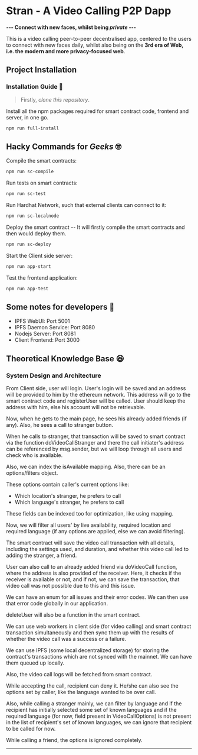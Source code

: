 # Stran - A Video Calling P2P Dapp

**--- Connect with new faces, whilst being *private* ---**

This is a video calling peer-to-peer decentralised app, centered to the users to connect with new faces daily, whilst also being on the **3rd era of Web, i.e. the modern and more privacy-focused web**.

## Project Installation

### Installation Guide 🤔

> Firstly, *clone this repository*.

Install all the npm packages required for smart contract code, frontend and server, in one go.

```bash
npm run full-install
```

## Hacky Commands for *Geeks* 🤓

Compile the smart contracts:

```bash
npm run sc-compile
```

Run tests on smart contracts:

```bash
npm run sc-test
```

Run Hardhat Network, such that external clients can connect to it:

```bash
npm run sc-localnode
```

Deploy the smart contract -- It will firstly compile the smart contracts and then would deploy them.

```bash
npm run sc-deploy
```

Start the Client side server:

```bash
npm run app-start
```

Test the frontend application:

```bash
npm run app-test
```

## Some notes for developers 🧠

* IPFS WebUI: Port 5001
* IPFS Daemon Service: Port 8080
* Nodejs Server: Port 8081
* Client Frontend: Port 3000

## Theoretical Knowledge Base 😆

### System Design and Architecture

From Client side, user will login. User's login will be saved and an address will be provided to him by the ethereum network. This address will go to the smart contract code and registerUser will be called. User should keep the address with him, else his account will not be retrievable.

Now, when he gets to the main page, he sees his already added friends (if any). 
Also, he sees a call to stranger button. 

When he calls to stranger, that transaction will be saved to smart contract via the function doVideoCallStranger and there the call initiater's address can be referenced by msg.sender, but we will loop through all users and check who is available.

Also, we can index the isAvailable mapping.
Also, there can be an options/filters object.

These options contain caller's current options like:
* Which location's stranger, he prefers to call
* Which language's stranger, he prefers to call

These fields can be indexed too for optimization, like using mapping.

Now, we will filter all users' by live availability, required location and required language (if any options are applied, else we can avoid filtering).

The smart contract will save the video call transaction with all details, including the settings used, and duration, and whether this video call led to adding the stranger, a friend.

User can also call to an already added friend via doVideoCall function, where the address is also provided of the receiver. Here, it checks if the receiver is available or not, and if not, we can save the transaction, that video call was not possible due to this and this issue.

We can have an enum for all issues and their error codes. We can then use that error code globally in our application. 

deleteUser will also be a function in the smart contract.

We can use web workers in client side (for video calling) and smart contract transaction simultaneously and then sync them up with the results of whether the video call was a success or a failure.

We can use IPFS (some local decentralized storage) for storing the contract's transactions which are not synced with the mainnet. We can have them queued up locally.

Also, the video call logs will be fetched from smart contract. 

While accepting the call, recipient can deny it. He/she can also see the options set by caller, like the language wanted to be over call. 

Also, while calling a stranger mainly, we can filter by language and if the recipient has initially selected some set of known languages and if the required language (for now, field present in VideoCallOptions) is not present in the list of recipient's set of known languages, we can ignore that recipient to be called for now.

While calling a friend, the options is ignored completely.

---
